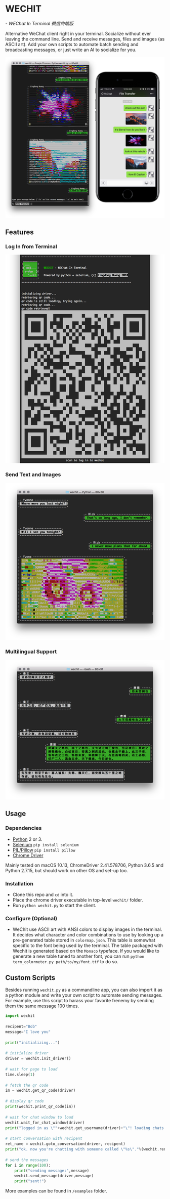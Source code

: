 # WECHIT 

*- WEChat In Terminal 微信终端版*

Alternative WeChat client right in your terminal. Socialize without ever leaving the command line. Send and receive messages, files and images (as ASCII art). Add your own scripts to automate batch sending and broadcasting messages, or just write an AI to socialize for you.

![](screenshots/screen01.png)


## Features

### Log In from Terminal
![](screenshots/screen02.png)

### Send Text and Images
![](screenshots/screen04.png)


### Multilingual Support
![](screenshots/screen03.png)


## Usage

### Dependencies

- [Python](https://www.python.org) 2 or 3. 
- [Selenium](https://selenium-python.readthedocs.io/installation.html) `pip install selenium`
- [PIL/Pillow](https://pillow.readthedocs.io/en/5.2.x/) `pip install pillow`
- [Chrome Driver](https://sites.google.com/a/chromium.org/chromedriver/downloads) 

Mainly tested on macOS 10.13, ChromeDriver 2.41.578706, Python 3.6.5 and Python 2.7.15, but should work on other OS and set-up too.

### Installation

- Clone this repo and `cd` into it.
- Place the chrome driver executable in top-level `wechit/` folder.
- Run `python wechit.py` to start the client.


### Configure (Optional)

- WeChit use ASCII art with ANSI colors to display images in the terminal. It decides what character and color combinations to use by looking up a pre-generated table stored in `colormap.json`. This table is somewhat specific to the font being used by the terminal. The table packaged with Wechit is generated based on the `Monaco` typeface. If you would like to generate a new table tuned to another font, you can run `python term_colormeter.py path/to/my/font.ttf` to do so.


## Custom Scripts

Besides running `wechit.py` as a commandline app, you can also import it as a python module and write your own script to automate sending messages. For example, use this script to harass your favorite frenemy by sending them the same message 100 times.

```python
import wechit

recipent="Bob"
message="I love you"

print("initializing...")
    
# initialize driver
driver = wechit.init_driver()

# wait for page to load
time.sleep(1)

# fetch the qr code
im = wechit.get_qr_code(driver)

# display qr code
print(wechit.print_qr_code(im))

# wait for chat window to load
wechit.wait_for_chat_window(driver)
print("logged in as \""+wechit.get_username(driver)+"\"! loading chats...")

# start conversation with recipent
ret_name = wechit.goto_conversation(driver, recipent)
print("ok. now you're chatting with someone called \"%s\"."%(wechit.render_unicode(wechit.no_emoji(ret_name))))

# send the messages
for i in range(100):
    print("sending message:",message)
    wechit.send_message(driver,message)
    print("sent!")

```

More examples can be found in `/examples` folder.

